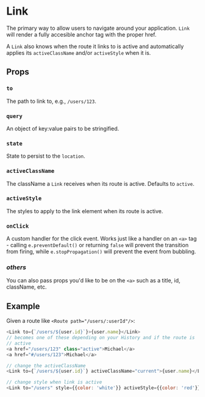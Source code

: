 # Link

The primary way to allow users to navigate around your application.
`Link` will render a fully accesible anchor tag with the proper href.

A `Link` also knows when the route it links to is active and automatically
applies its `activeClassName` and/or `activeStyle` when it is.

## Props

### `to`

The path to link to, e.g., `/users/123`.

### `query`

An object of key:value pairs to be stringified.

### `state`

State to persist to the `location`.

### `activeClassName`

The className a `Link` receives when its route is active. Defaults to `active`.

### `activeStyle`

The styles to apply to the link element when its route is active.

### `onClick`

A custom handler for the click event. Works just like a handler on an `<a>`
tag - calling `e.preventDefault()` or returning `false` will prevent the
transition from firing, while `e.stopPropagation()` will prevent the event
from bubbling.

### *others*

You can also pass props you'd like to be on the `<a>` such as a title, id, className, etc.

Example
-------

Given a route like `<Route path="/users/:userId"/>`:

```js
<Link to={`/users/${user.id}`}>{user.name}</Link>
// becomes one of these depending on your History and if the route is
// active
<a href="/users/123" class="active">Michael</a>
<a href="#/users/123">Michael</a>

// change the activeClassName
<Link to={`/users/${user.id}`} activeClassName="current">{user.name}</Link>

// change style when link is active
<Link to="/users" style={{color: 'white'}} activeStyle={{color: 'red'}}>Users</Link>
```

